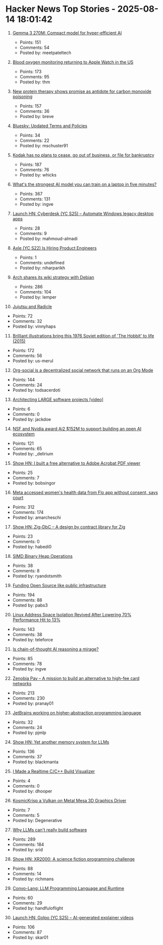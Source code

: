 # Hacker News Top Stories - 2025-08-14 18:01:42

1. [Gemma 3 270M: Compact model for hyper-efficient AI](https://developers.googleblog.com/en/introducing-gemma-3-270m/)
   - Points: 151
   - Comments: 54
   - Posted by: meetpateltech

2. [Blood oxygen monitoring returning to Apple Watch in the US](https://www.apple.com/newsroom/2025/08/an-update-on-blood-oxygen-for-apple-watch-in-the-us/)
   - Points: 173
   - Comments: 95
   - Posted by: thm

3. [New protein therapy shows promise as antidote for carbon monoxide poisoning](https://www.medschool.umaryland.edu/news/2025/new-protein-therapy-shows-promise-as-first-ever-antidote-for-carbon-monoxide-poisoning.html)
   - Points: 157
   - Comments: 36
   - Posted by: breve

4. [Bluesky: Updated Terms and Policies](https://bsky.social/about/blog/08-14-2025-updated-terms-and-policies)
   - Points: 34
   - Comments: 22
   - Posted by: mschuster91

5. [Kodak has no plans to cease, go out of business, or file for bankruptcy](https://www.kodak.com/en/company/blog-post/statement-regarding-misleading-media-reports/)
   - Points: 187
   - Comments: 76
   - Posted by: whicks

6. [What's the strongest AI model you can train on a laptop in five minutes?](https://www.seangoedecke.com/model-on-a-mbp/)
   - Points: 367
   - Comments: 131
   - Posted by: ingve

7. [Launch HN: Cyberdesk (YC S25) – Automate Windows legacy desktop apps](undefined)
   - Points: 28
   - Comments: 9
   - Posted by: mahmoud-almadi

8. [Axle (YC S22) Is Hiring Product Engineers](https://www.ycombinator.com/companies/axle/jobs/8wAy0QH-product-engineer)
   - Points: 1
   - Comments: undefined
   - Posted by: niharparikh

9. [Arch shares its wiki strategy with Debian](https://lwn.net/SubscriberLink/1032604/73596e0c3ed1945a/)
   - Points: 286
   - Comments: 104
   - Posted by: lemper

10. [Jujutsu and Radicle](https://radicle.xyz/2025/08/14/jujutsu-with-radicle)
   - Points: 72
   - Comments: 32
   - Posted by: vinnyhaps

11. [Brilliant illustrations bring this 1976 Soviet edition of 'The Hobbit' to life (2015)](https://mashable.com/archive/soviet-hobbit)
   - Points: 172
   - Comments: 56
   - Posted by: us-merul

12. [Org-social is a decentralized social network that runs on an Org Mode](https://github.com/tanrax/org-social)
   - Points: 144
   - Comments: 24
   - Posted by: todsacerdoti

13. [Architecting LARGE software projects [video]](https://www.youtube.com/watch?v=sSpULGNHyoI)
   - Points: 6
   - Comments: 0
   - Posted by: jackdoe

14. [NSF and Nvidia award Ai2 $152M to support building an open AI ecosystem](https://allenai.org/blog/nsf-nvidia)
   - Points: 121
   - Comments: 65
   - Posted by: _delirium

15. [Show HN: I built a free alternative to Adobe Acrobat PDF viewer](https://github.com/embedpdf/embed-pdf-viewer)
   - Points: 25
   - Comments: 7
   - Posted by: bobsingor

16. [Meta accessed women's health data from Flo app without consent, says court](https://www.malwarebytes.com/blog/news/2025/08/meta-accessed-womens-health-data-from-flo-app-without-consent-says-court)
   - Points: 312
   - Comments: 174
   - Posted by: amarcheschi

17. [Show HN: Zig-DbC – A design by contract library for Zig](undefined)
   - Points: 23
   - Comments: 0
   - Posted by: habedi0

18. [SIMD Binary Heap Operations](http://0x80.pl/notesen/2025-01-18-simd-heap.html)
   - Points: 38
   - Comments: 8
   - Posted by: ryandotsmith

19. [Funding Open Source like public infrastructure](https://dri.es/funding-open-source-like-public-infrastructure)
   - Points: 194
   - Comments: 88
   - Posted by: pabs3

20. [Linux Address Space Isolation Revived After Lowering 70% Performance Hit to 13%](https://www.phoronix.com/news/Linux-ASI-Lower-Overhead)
   - Points: 143
   - Comments: 38
   - Posted by: teleforce

21. [Is chain-of-thought AI reasoning a mirage?](https://www.seangoedecke.com/real-reasoning/)
   - Points: 85
   - Comments: 78
   - Posted by: ingve

22. [Zenobia Pay – A mission to build an alternative to high-fee card networks](https://zenobiapay.com/blog/open-source-payments)
   - Points: 213
   - Comments: 230
   - Posted by: pranay01

23. [JetBrains working on higher-abstraction programming language](https://www.infoworld.com/article/4029053/jetbrains-working-on-higher-abstraction-programming-language.html)
   - Points: 32
   - Comments: 24
   - Posted by: pjmlp

24. [Show HN: Yet another memory system for LLMs](https://github.com/trvon/yams)
   - Points: 136
   - Comments: 37
   - Posted by: blackmanta

25. [I Made a Realtime C/C++ Build Visualizer](https://danielchasehooper.com/posts/syscall-build-snooping/)
   - Points: 4
   - Comments: 0
   - Posted by: dhooper

26. [KosmicKrisp a Vulkan on Metal Mesa 3D Graphics Driver](https://www.lunarg.com/a-vulkan-on-metal-mesa-3d-graphics-driver/)
   - Points: 7
   - Comments: 5
   - Posted by: Degenerative

27. [Why LLMs can't really build software](https://zed.dev/blog/why-llms-cant-build-software)
   - Points: 289
   - Comments: 184
   - Posted by: srid

28. [Show HN: XR2000: A science fiction programming challenge](https://clearsky.dev/blog/xr2000/)
   - Points: 88
   - Comments: 14
   - Posted by: richmans

29. [Convo-Lang: LLM Programming Language and Runtime](https://learn.convo-lang.ai/)
   - Points: 60
   - Comments: 29
   - Posted by: handfuloflight

30. [Launch HN: Golpo (YC S25) – AI-generated explainer videos](https://video.golpoai.com/)
   - Points: 106
   - Comments: 87
   - Posted by: skar01

